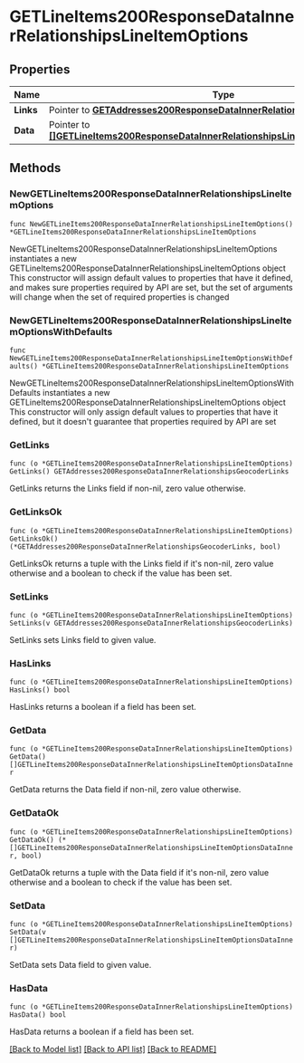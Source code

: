 # GETLineItems200ResponseDataInnerRelationshipsLineItemOptions

## Properties

Name | Type | Description | Notes
------------ | ------------- | ------------- | -------------
**Links** | Pointer to [**GETAddresses200ResponseDataInnerRelationshipsGeocoderLinks**](GETAddresses200ResponseDataInnerRelationshipsGeocoderLinks.md) |  | [optional] 
**Data** | Pointer to [**[]GETLineItems200ResponseDataInnerRelationshipsLineItemOptionsDataInner**](GETLineItems200ResponseDataInnerRelationshipsLineItemOptionsDataInner.md) |  | [optional] 

## Methods

### NewGETLineItems200ResponseDataInnerRelationshipsLineItemOptions

`func NewGETLineItems200ResponseDataInnerRelationshipsLineItemOptions() *GETLineItems200ResponseDataInnerRelationshipsLineItemOptions`

NewGETLineItems200ResponseDataInnerRelationshipsLineItemOptions instantiates a new GETLineItems200ResponseDataInnerRelationshipsLineItemOptions object
This constructor will assign default values to properties that have it defined,
and makes sure properties required by API are set, but the set of arguments
will change when the set of required properties is changed

### NewGETLineItems200ResponseDataInnerRelationshipsLineItemOptionsWithDefaults

`func NewGETLineItems200ResponseDataInnerRelationshipsLineItemOptionsWithDefaults() *GETLineItems200ResponseDataInnerRelationshipsLineItemOptions`

NewGETLineItems200ResponseDataInnerRelationshipsLineItemOptionsWithDefaults instantiates a new GETLineItems200ResponseDataInnerRelationshipsLineItemOptions object
This constructor will only assign default values to properties that have it defined,
but it doesn't guarantee that properties required by API are set

### GetLinks

`func (o *GETLineItems200ResponseDataInnerRelationshipsLineItemOptions) GetLinks() GETAddresses200ResponseDataInnerRelationshipsGeocoderLinks`

GetLinks returns the Links field if non-nil, zero value otherwise.

### GetLinksOk

`func (o *GETLineItems200ResponseDataInnerRelationshipsLineItemOptions) GetLinksOk() (*GETAddresses200ResponseDataInnerRelationshipsGeocoderLinks, bool)`

GetLinksOk returns a tuple with the Links field if it's non-nil, zero value otherwise
and a boolean to check if the value has been set.

### SetLinks

`func (o *GETLineItems200ResponseDataInnerRelationshipsLineItemOptions) SetLinks(v GETAddresses200ResponseDataInnerRelationshipsGeocoderLinks)`

SetLinks sets Links field to given value.

### HasLinks

`func (o *GETLineItems200ResponseDataInnerRelationshipsLineItemOptions) HasLinks() bool`

HasLinks returns a boolean if a field has been set.

### GetData

`func (o *GETLineItems200ResponseDataInnerRelationshipsLineItemOptions) GetData() []GETLineItems200ResponseDataInnerRelationshipsLineItemOptionsDataInner`

GetData returns the Data field if non-nil, zero value otherwise.

### GetDataOk

`func (o *GETLineItems200ResponseDataInnerRelationshipsLineItemOptions) GetDataOk() (*[]GETLineItems200ResponseDataInnerRelationshipsLineItemOptionsDataInner, bool)`

GetDataOk returns a tuple with the Data field if it's non-nil, zero value otherwise
and a boolean to check if the value has been set.

### SetData

`func (o *GETLineItems200ResponseDataInnerRelationshipsLineItemOptions) SetData(v []GETLineItems200ResponseDataInnerRelationshipsLineItemOptionsDataInner)`

SetData sets Data field to given value.

### HasData

`func (o *GETLineItems200ResponseDataInnerRelationshipsLineItemOptions) HasData() bool`

HasData returns a boolean if a field has been set.


[[Back to Model list]](../README.md#documentation-for-models) [[Back to API list]](../README.md#documentation-for-api-endpoints) [[Back to README]](../README.md)


